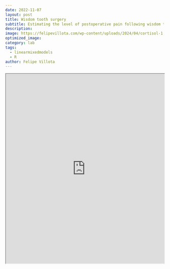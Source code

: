 ```yaml
---
date: 2022-11-07
layout: post
title: Wisdom tooth surgery
subtitle: Estimating the level of postoperative pain following wisdom tooth surgery using fixed-effect predictors, considering the clustering of treatment hospitals.
description: 
image: https://felipevillota.com/wp-content/uploads/2024/04/cortisol-1.png
optimized_image: 
category: lab
tags:
  - linearmixedmodels
  - R
author: Felipe Villota
---
```



 <iframe src="https://docs.google.com/viewer?url=https://felipevillota.com/wp-content/uploads/2024/04/LAB2_mixed_lm_wisdom.pdf&embedded=true" width="100%" height="600px"></iframe>
